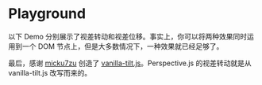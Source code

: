 # Playground
以下 Demo 分别展示了视差转动和视差位移。事实上，你可以将两种效果同时运用到一个 DOM 节点上，但是大多数情况下，一种效果就已经足够了。
<script async src="//jsfiddle.net/leopoldthecuber/yz46gdtx/embed/result/"></script>

最后，感谢 [micku7zu](https://github.com/micku7zu) 创造了 [vanilla-tilt.js](https://github.com/micku7zu/vanilla-tilt.js)。Perspective.js 的视差转动就是从 vanilla-tilt.js 改写而来的。
